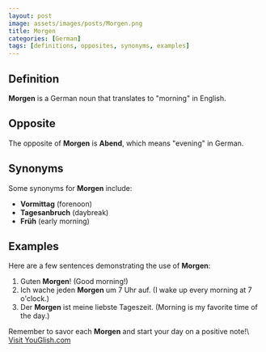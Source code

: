 ```yaml
---
layout: post
image: assets/images/posts/Morgen.png
title: Morgen
categories: [German]
tags: [definitions, opposites, synonyms, examples]
---
```


## Definition

**Morgen** is a German noun that translates to "morning" in English.

## Opposite

The opposite of **Morgen** is **Abend**, which means "evening" in German.

## Synonyms

Some synonyms for **Morgen** include:

- **Vormittag** (forenoon)
- **Tagesanbruch** (daybreak)
- **Früh** (early morning)

## Examples

Here are a few sentences demonstrating the use of **Morgen**:

1. Guten **Morgen**! (Good morning!)
2. Ich wache jeden **Morgen** um 7 Uhr auf. (I wake up every morning at 7 o'clock.)
3. Der **Morgen** ist meine liebste Tageszeit. (Morning is my favorite time of the day.)

Remember to savor each **Morgen** and start your day on a positive note!\ <a id="yg-widget-0" class="youglish-widget" data-query="Morgen" data-lang="german" data-components="8412" data-auto-start="0" data-bkg-color="theme_light" data-title="How%20to%20pronounce%20Morgen%20in%20German"  rel="nofollow" href="https://youglish.com">Visit YouGlish.com</a><script async src="https://youglish.com/public/emb/widget.js" charset="utf-8"></script>